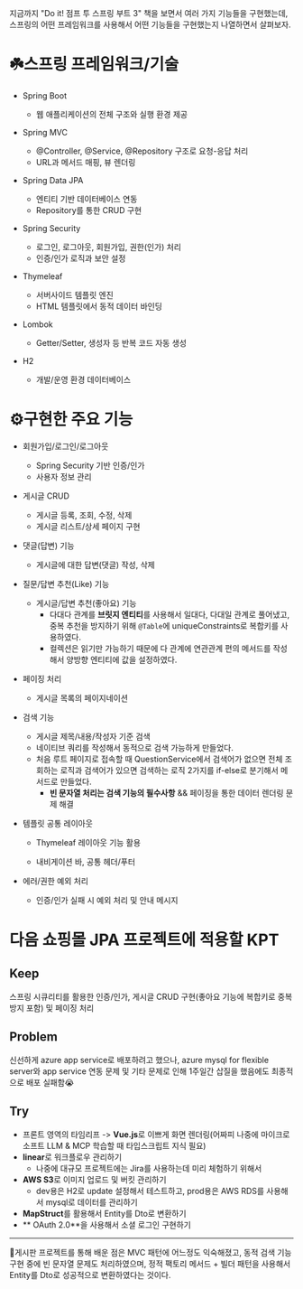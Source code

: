 <p>지금까지 &quot;Do it! 점프 투 스프링 부트 3&quot; 책을 보면서 여러 가지 기능들을 구현했는데, 스프링의 어떤 프레임워크를 사용해서 어떤 기능들을 구현했는지 나열하면서 살펴보자.</p>
<h1 id="☘️스프링-프레임워크기술">☘️스프링 프레임워크/기술</h1>
<ul>
<li><p>Spring Boot</p>
<ul>
<li>웹 애플리케이션의 전체 구조와 실행 환경 제공</li>
</ul>
</li>
<li><p>Spring MVC </p>
<ul>
<li>@Controller, @Service, @Repository 구조로 요청-응답 처리</li>
<li>URL과 메서드 매핑, 뷰 렌더링</li>
</ul>
</li>
<li><p>Spring Data JPA</p>
<ul>
<li>엔티티 기반 데이터베이스 연동</li>
<li>Repository를 통한 CRUD 구현</li>
</ul>
</li>
<li><p>Spring Security</p>
<ul>
<li>로그인, 로그아웃, 회원가입, 권한(인가) 처리</li>
<li>인증/인가 로직과 보안 설정</li>
</ul>
</li>
<li><p>Thymeleaf</p>
<ul>
<li>서버사이드 템플릿 엔진</li>
<li>HTML 템플릿에서 동적 데이터 바인딩</li>
</ul>
</li>
<li><p>Lombok</p>
<ul>
<li>Getter/Setter, 생성자 등 반복 코드 자동 생성</li>
</ul>
</li>
<li><p>H2</p>
<ul>
<li>개발/운영 환경 데이터베이스</li>
</ul>
</li>
</ul>
<h1 id="⚙️구현한-주요-기능">⚙️구현한 주요 기능</h1>
<ul>
<li><p>회원가입/로그인/로그아웃</p>
<ul>
<li>Spring Security 기반 인증/인가</li>
<li>사용자 정보 관리</li>
</ul>
</li>
<li><p>게시글 CRUD</p>
<ul>
<li>게시글 등록, 조회, 수정, 삭제</li>
<li>게시글 리스트/상세 페이지 구현</li>
</ul>
</li>
<li><p>댓글(답변) 기능</p>
<ul>
<li>게시글에 대한 답변(댓글) 작성, 삭제</li>
</ul>
</li>
<li><p>질문/답변 추천(Like) 기능</p>
<ul>
<li>게시글/답변 추천(좋아요) 기능<ul>
<li>다대다 관계를 <strong>브릿지 엔티티</strong>를 사용해서 일대다, 다대일 관계로 풀어냈고, 중복 추천을 방지하기 위해 <code>@Table</code>에 uniqueConstraints로 복합키를 사용하였다.</li>
<li>컬렉션은 읽기만 가능하기 때문에 다 관계에 연관관계 편의 메서드를 작성해서 양방향 엔티티에 값을 설정하였다.</li>
</ul>
</li>
</ul>
</li>
</ul>
<ul>
<li><p>페이징 처리</p>
<ul>
<li>게시글 목록의 페이지네이션</li>
</ul>
</li>
<li><p>검색 기능</p>
<ul>
<li>게시글 제목/내용/작성자 기준 검색</li>
<li>네이티브 쿼리를 작성해서 동적으로 검색 가능하게 만들었다.</li>
<li>처음 루트 페이지로 접속할 때 QuestionService에서 검색어가 없으면 전체 조회하는 로직과 검색어가 있으면 검색하는 로직 2가지를 if-else로 분기해서 메서드로 만들었다.<ul>
<li><strong>빈 문자열 처리는 검색 기능의 필수사항</strong> &amp;&amp; 페이징을 통한 데이터 렌더링 문제 해결</li>
</ul>
</li>
</ul>
</li>
</ul>
<ul>
<li><p>템플릿 공통 레이아웃</p>
<ul>
<li><p>Thymeleaf 레이아웃 기능 활용</p>
</li>
<li><p>내비게이션 바, 공통 헤더/푸터</p>
</li>
</ul>
</li>
<li><p>에러/권한 예외 처리</p>
<ul>
<li>인증/인가 실패 시 예외 처리 및 안내 메시지</li>
</ul>
</li>
</ul>
<h1 id="다음-쇼핑몰-jpa-프로젝트에-적용할-kpt">다음 쇼핑몰 JPA 프로젝트에 적용할 KPT</h1>
<h2 id="keep">Keep</h2>
<p>스프링 시큐리티를 활용한 인증/인가, 게시글 CRUD 구현(좋아요 기능에 복합키로 중복 방지 포함) 및 페이징 처리</p>
<h2 id="problem">Problem</h2>
<p>신선하게 azure app service로 배포하려고 했으나, azure mysql for flexible server와 app service 연동 문제 및 기타 문제로 인해 1주일간 삽질을 했음에도 최종적으로 배포 실패함😭</p>
<h2 id="try">Try</h2>
<ul>
<li>프론트 영역의 타임리프 -&gt; <strong>Vue.js</strong>로 이쁘게 화면 렌더링(어짜피 나중에 마이크로소프트 LLM &amp; MCP 학습할 때 타입스크립트 지식 필요)</li>
<li><strong>linear</strong>로 워크플로우 관리하기<ul>
<li>나중에 대규모 프로젝트에는 Jira를 사용하는데 미리 체험하기 위해서</li>
</ul>
</li>
<li><strong>AWS S3</strong>로 이미지 업로드 및 버킷 관리하기<ul>
<li>dev용은 H2로 update 설정해서 테스트하고, prod용은 AWS RDS를 사용해서 mysql로 데이터를 관리하기</li>
</ul>
</li>
<li><strong>MapStruct</strong>를 활용해서 Entity를 Dto로 변환하기</li>
<li>** OAuth 2.0**을 사용해서 소셜 로그인 구현하기</li>
</ul>
<hr />
<p>📝게시판 프로젝트를 통해 배운 점은 MVC 패턴에 어느정도 익숙해졌고, 동적 검색 기능 구현 중에 빈 문자열 문제도 처리하였으며, 정적 팩토리 메서드 + 빌더 패턴을 사용해서 Entity를 Dto로 성공적으로 변환하였다는 것이다. </p>